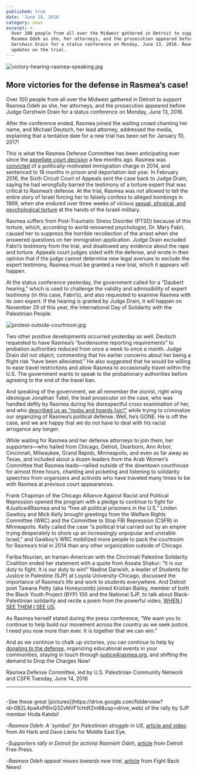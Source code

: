 ```yaml
---
published: true
date: 'June 14, 2016'
category: news
excerpt: >-
  Over 100 people from all over the Midwest gathered in Detroit to support
  Rasmea Odeh as she, her attorneys, and the prosecution appeared before Judge
  Gershwin Drain for a status conference on Monday, June 13, 2016. Read more for
  updates on the trial.
---
```

![victory-hearing-rasmea-speaking.jpg]({{site.baseurl}}/assets/img/victory-hearing-rasmea-speaking.jpg)

## More victories for the defense in Rasmea’s case!

Over 100 people from all over the Midwest gathered in Detroit to support Rasmea Odeh as she, her attorneys, and the prosecution appeared before Judge Gershwin Drain for a status conference on Monday, June 13, 2016. 
 
After the conference ended, Rasmea joined the waiting crowd chanting her name, and Michael Deutsch, her lead attorney, addressed the media, explaining that a tentative date for a new trial has been set for January 10, 2017!
 
This is what the Rasmea Defense Committee has been anticipating ever since the [appellate court decision](http://justice4rasmea.org/news/2016/02/26/Rasmea-Defense-Committee-celebrating-today-planning-next-steps/) a few months ago. Rasmea was [convicted](http://justice4rasmea.org/news/2014/11/10/rasmea-found-guilty/) of a politically-motivated immigration charge in 2014, and sentenced to 18 months in prison and deportation last year. In February 2016, the Sixth Circuit Court of Appeals sent the case back to Judge Drain, saying he had wrongfully barred the testimony of a torture expert that was critical to Rasmea’s defense. At the trial, Rasmea was not allowed to tell the entire story of Israel forcing her to falsely confess to alleged bombings in 1969, when she endured over three weeks of vicious [sexual, physical, and psychological torture](http://www.truth-out.org/news/item/25910-tortured-and-raped-by-israel-persecuted-by-the-united-states) at the hands of the Israeli military.

Rasmea suffers from Post-Traumatic Stress Disorder (PTSD) because of this torture, which, according to world renowned psychologist, Dr. Mary Fabri, caused her to suppress the horrible recollection of the arrest when she answered questions on her immigration application. Judge Drain excluded Fabri’s testimony from the trial, and disallowed any evidence about the rape and torture. Appeals court judges sided with the defense, and wrote in their opinion that if the judge cannot determine new legal avenues to exclude the expert testimony, Rasmea must be granted a new trial, which it appears will happen.
 
At the status conference yesterday, the government called for a “Daubert hearing,” which is used to challenge the validity and admissibility of expert testimony (in this case, Fabri’s), and also requested to examine Rasmea with its own expert. If the hearing is granted by Judge Drain, it will happen on November 29 of this year, the International Day of Solidarity with the Palestinian People. 
 
![protest-outside-courtroom.jpg]({{site.baseurl}}/assets/img/protest-outside-courtroom.jpg)

Two other positive developments occurred yesterday as well. Deutsch requested to have Rasmea’s “burdensome reporting requirements” to probation authorities reduced from once a week to once a month. Judge Drain did not object, commenting that his earlier concerns about her being a flight risk “have been alleviated.” He also suggested that he would be willing to ease travel restrictions and allow Rasmea to occasionally travel within the U.S. The government wants to speak to the probationary authorities before agreeing to the end of the travel ban.
 
And speaking of the government, we all remember the zionist, right wing ideologue Jonathan Tukel, the lead prosecutor on the case, who was handled deftly by Rasmea during his disrespectful cross examination of her, and who [described us as “mobs and hoards [sic]”](http://uspcn.org/2014/10/06/detroit-u-s-attorney-threatens-supporters-of-rasmea-odeh/) while trying to criminalize our organizing of Rasmea’s political defense. Well, he’s GONE. He is off the case, and we are happy that we do not have to deal with his racist arrogance any longer.
 
While waiting for Rasmea and her defense attorneys to join them, her supporters—who hailed from Chicago, Detroit, Dearborn, Ann Arbor, Cincinnati, Milwaukee, Grand Rapids, Minneapolis, and even as far away as Texas, and included about a dozen leaders from the Arab Women’s Committee that Rasmea leads—rallied outside of the downtown courthouse for almost three hours, chanting and picketing and listening to solidarity speeches from organizers and activists who have traveled many times to be with Rasmea at previous court appearances.
 
Frank Chapman of the Chicago Alliance Against Racist and Political Repression opened the program with a pledge to continue to fight for #Justice4Rasmea and to “free all political prisoners in the U.S.” Linden Gawboy and Mick Kelly brought greetings from the Welfare Rights Committee (WRC) and the Committee to Stop FBI Repression (CSFR) in Minneapolis. Kelly called the case “a political trial carried out by an empire trying desperately to shore up an increasingly unpopular and unstable Israel,” and Gawboy’s WRC mobilized more people to pack the courtroom for Rasmea’s trial in 2014 than any other organization outside of Chicago. 
 
Fariba Nourian, an Iranian-American with the Cincinnati Palestine Solidarity Coalition ended her statement with a quote from Assata Shakur: “It is our duty to fight.  It is our duty to win!”  Nadine Darwish, a leader of Students for Justice in Palestine (SJP) at Loyola University-Chicago, discussed the importance of Rasmea’s life and work to students everywhere.  And Detroit poet Tawana Petty (aka Honeycomb) joined Kristian Bailey, member of both the Black Youth Project (BYP) 100 and the National SJP, to talk about Black-Palestinian solidarity and recite a poem from the powerful video, [WHEN I SEE THEM I SEE US](https://www.youtube.com/watch?v=xsdpg-9cmSw). 
 
As Rasmea herself stated during the press conference, “We want you to continue to help build our movement across the country as we seek justice. I need you now more than ever. It is together that we can win.”
 
And as we continue to chalk up victories, you can continue to help by [donating to the defense](http://justice4rasmea.org/donate/), organizing educational events in your communities, staying in touch through [justice4rasmea.org](http://justice4rasmea.org/), and shifting the demand to Drop the Charges Now! 
 
Rasmea Defense Committee, led by U.S. Palestinian Community Network and CSFR
Tuesday, June 14, 2016
<br>
_________
<br>
-See these great [pictures](https://drive.google.com/folderview?id=0B2L4paAxP6lvQ3ZvNVF1cHdfZm8&usp=drive_web) of the rally by SJP member Hoda Katebi!
 
-_Rasmea Odeh: A 'symbol' for Palestinian struggle in US_, [article and video](https://mail.google.com/mail/u/0/#inbox/15551d9ffb741bfe) from Ali Harb and Dave Liens for Middle East Eye. 
 
-_Supporters rally in Detroit for activist Rasmieh Odeh_, [article](http://www.freep.com/story/news/local/michigan/2016/06/13/detroit-rally-rasmieh-odeh-federal-judge-sets-hearing-fall/85829034/) from Detroit Free Press.
 
-_Rasmea Odeh appeal moves towards new trial_, [article](http://www.fightbacknews.org/2016/6/14/rasmea-odeh-appeal-moves-towards-new-trial) from Fight Back News!